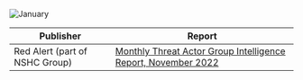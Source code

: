 ![January](https://github.com/jwennekers/2023-Threat-Report-Compilation/assets/136587455/e1d75c84-bb4b-49cc-af22-3aa0897e39b7)

| Publisher  | Report |
| ------------- | ------------- |
|Red Alert (part of NSHC Group)| [Monthly Threat Actor Group Intelligence Report, November 2022](https://redalert.nshc.net/2023/01/18/monthly-threat-actor-group-intelligence-report-november-2022-eng/)  |
